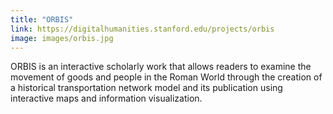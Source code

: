 ```yaml
---
title: "ORBIS"
link: https://digitalhumanities.stanford.edu/projects/orbis
image: images/orbis.jpg
---
```

ORBIS is an interactive scholarly work that allows readers to examine the movement of goods and people in the Roman World through the creation of a historical transportation network model and its publication using interactive maps and information visualization.
